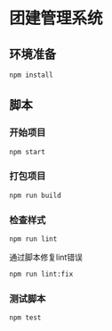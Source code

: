 # 团建管理系统


## 环境准备

```bash
npm install
```

## 脚本

### 开始项目

```bash
npm start
```

### 打包项目

```bash
npm run build
```

### 检查样式

```bash
npm run lint
```

通过脚本修复lint错误

```bash
npm run lint:fix
```

### 测试脚本

```bash
npm test
```
